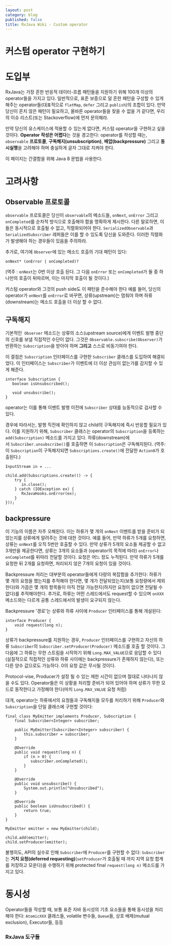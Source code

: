 ```yaml
---
layout: post
category: blog
published: false
title: RxJava Wiki - Custom operator
---
```

# 커스텀 operator 구현하기

# 도입부

RxJava는 가장 흔한 반응적 데이터-흐름 패턴들을 지원하기 위해 100개 이상의 operator들을 가지고 있다. 일반적으로, 표준 보증으로 덜 흔한 패턴을 구성할 수 있게 해주는 operator들(대표적으로 `flatMap`, `defer` 그리고 `publish`)의 조합이 있다. 만약 당신이 흔치 않은 패턴이 필요하고, 올바른 operator들을 찾을 수 없을 거 같다면, 우리의 이슈 리스트(또는 Stackoverflow)에 먼저 문의해라.

만약 당신의 유스케이스에 적용할 수 있는게 없다면, 커스텀 operator을 구현하고 싶을 것이다. **Operator 작성은 어렵다**는 것을 경고한다: operator를 작성할 때는, `observable` **프로토콜**, **구독해지(unsubscription)**, **배압(backpressure)** 그리고 **동시실행**을 고려해야 하며 충실하게 글자 그대로 지켜야 한다.

이 페이지는 간결함을 위해 Java 8 문법을 사용한다.

# 고려사항

## Observable 프로토콜

`observable` 프로토콜은 당신이 `observable`의 메소드들, `onNext`, `onError` 그리고 `onCompleted`를 순차적 방식으로 호출해야 함을 명확하게 제시한다. 다른 말로하면, 이들은 동시적으로 호출될 수 없고, 직렬화되어야 한다. `SerializedObservable`과 `SerializedSubscriber` 레퍼들은 이를 할 수 있도록 당신을 도와준다. 이러한 직렬화가 발생해야 하는 경우들이 있음을 주의하라.

추가로, 여기에 `Observer`에 있는 메소드 호출의 기대 패턴이 있다:

	onNext* (onError | onCompleted)?

(역주 : `onNext`는 0번 이상 호출 된다. 그 다음 `onError` 또는 `onCompleted`가 둘 중 하나만의 호출이 뒤따르며, 이는 마지막 호출이 될 것이다.)

커스텀 operator와 그것의 push side도 이 패턴을 준수해야 한다 예를 들어, 당신의 operator가 `onNext`를 `onError`로 바꾸면, 상류(upstream)는 멈춰야 하며 하류(downstream)는 메소드 호출을 더 이상 할 수 없다.

## 구독해지

기본적인  `Observer` 메소드는 상류의 소스(upstream source)에게 이벤트 발행 중단의 신호를 보낼 직접적인 수단이 없다. 그것은  `Observable.subscribe(Observer)`가 반환하는 `Subscription`을 받아야 하며 **그리고** 스스로 비동기여야 한다.

이 결점은 `Subscription` 인터페이스를 구현한 `Subscriber` 클래스를 도입하여 해결되었다. 이 인터페이스는 `Subscriber`가 이벤트에 더 이상 관심이 없는가를 감지할 수 있게 해준다.

    interface Subscription {
       boolean isUnsubscribed();

       void unsubscribe();
    }

operator는 이를 통해 이벤트 발행 이전에 `Subscriber` 상태를 능동적으로 검사할 수 있다.

경우에 따라서는, 발행 직전에 확인하지 않고 child의 구독해지에 즉시 반응할 필요가 있다.  이를 지원하기 위해, `Subscriber` 클래스는 operator의  `Subscription`을 등록하는 `add(Subscription)` 메소드를 가지고 있다. 하류(downstream)에서 `Subscriber.unsubscribe()`를 호출하면 이 `Subscription`은 구독해지된다.
(역주: 이 `Subscription`이 구독해지되면 `Subscriptions.create()`에 전달한 `Action0`가 호출된다.)

    InputStream in = ...

    child.add(Subscriptions.create(() -> {
        try {
           in.close();
        } catch (IOException ex) {
           RxJavaHooks.onError(ex);
        }
    }));

## backpressure

이 기능의 이름은 자주 오해된다. 이는 하류가 몇 개의 `onNext` 이벤트를 받을 준비가 되었는지를 상류에게 알려주는 것에 대한 것이다. 예를 들어, 만약 하류가 5개를 요청하면, 상류는 `onNext`를 오직 5번만 호출할 수 있다. 만약 상류가 5개의 요소들 제공할 수 없고 3개만을 제공한다면, 상류는 3개의 요소들과 (operator의 목적에 따라) `onError`나 `onCompleted`를 뒤따라 전달할 것이다. 요청은 어느 정도 누적된다. 만약 하류가 5개를 요청한 뒤 2개를 요청하면, 처리되지 않은 7개의 요청이 있을 것이다.

Backpressure 처리는 대부분의 operator들에게 다량의 복잡함을 추가한다: 하류가 몇 개의 요청을 했는지를 추적해야 한다면, 몇 개가 전달되었는지(보통 요청량에서 제외한다)와 가끔은 몇 개의 항목들이 아직 전달 가능한지(하지만 요청이 없으면 전달될 수 없다)를 추적해야한다. 추가로, 하류는 어떤 스레드에서도 request할 수 있으며 `onXXX` 메소드와는 다르게 공통 스레드에서의 발생이 요구되지 않는다.

Backpressure '경로'는 상류와 하류 사이에 `Producer` 인터페이스를 통해 개설된다:

    interface Producer {
        void request(long n);
    }

상류가 backpressure를 지원하는 경우,  `Producer` 인터페이스를 구현하고 자신의 하류 `Subscriber`의 `Subscriber.setProducer(Producer)` 메소드를 호출 할 것이다. 그 다음에 그 하류는 무한 스트림을 시작하기 위해 `Long.MAX_VALUE`으로 응답할 수 있다(실질적으로 직접적인 상류와 하류 사이에는 backpressure가 존재하지 않는다), 또는 다른 양수 값으로도 가능하다. 0의 요청 값은 무시될 것이다.

Protocol-vise, Producer가 설정 될 수 있는 제한 시간이 없으며 절대로 나타나지 않을 수도 있다. Operator들은 이 상황을 처리할 준비가 되어 있어야 하며 상류가 무한 모드로 동작한다고 가정해야 한다(마치 `Long.MAX_VALUE` 요청 처럼)

대개, operator는 하류에서의 요청들과 구독해지들 모두를 처리하기 위해  `Producer`와 `Subscription`을 단일 클래스에 구현할 것이다:

    final class MyEmitter implements Producer, Subscription {
        final Subscriber<Integer> subscriber;

        public MyEmitter(Subscriber<Integer> subscriber) {
            this.subscriber = subscriber;
        }

        @Override
        public void request(long n) {
            if (n > 0) {
               subscriber.onCompleted();
            }
        }

        @Override
        public void unsubscribe() {
            System.out.println("Unsubscribed");
        }

        @Override
        public boolean isUnsubscribed() {
            return true;
        }    
    }

    MyEmitter emitter = new MyEmitter(child);

    child.add(emitter);
    child.setProducer(emitter);

불행히도, API의 실수로 인해 `Subscriber`에 `Producer`를 구현할 수 없다: `Subscriber`는 **거치 요청(deferred requesting)**(`setProducer`가 호출될 때 까지 지역 요청 합계를 저장하고 모운다)을 수행하기 위해 protected final `request(long n)` 메소드를 가지고 있다.

# 동시성

Operator들을 작성할 때, 보통 표준 자바 동시성의 기초 요소들을 통해 동시성을 처리해야 한다: `AtomicXXX` 클래스들, volatile 변수들, `Queue`들, 상호 배제(mutual exclusion), Executor들, 등등

### RxJava 도구들



